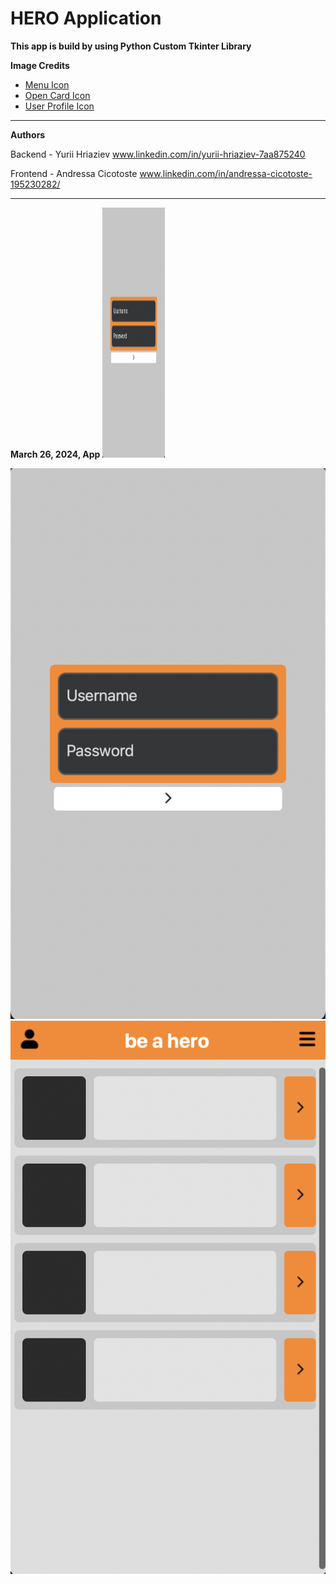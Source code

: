 # HERO Application

**This app is build by using Python Custom Tkinter Library**



**Image Credits**

- [Menu Icon](https://www.flaticon.com/authors/bsd)
- [Open Card Icon](https://www.flaticon.com/authors/iconkanan)
- [User Profile Icon](https://www.flaticon.com/authors/saepul-nahwan)


---
**Authors**

Backend - Yurii Hriaziev www.linkedin.com/in/yurii-hriaziev-7aa875240

Frontend - Andressa Cicotoste www.linkedin.com/in/andressa-cicotoste-195230282/

---

**March 26, 2024, App**
<img src="icons/login.png" width='100' height='400'>

![Log in page](icons/login.png)
![Home page](icons/home.png)
